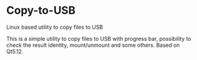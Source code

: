 # Copy-to-USB
Linux based utility to copy files to USB

This is a simple utility to copy files to USB with progress bar, possibility to check the result identity, mount/unmount and some others.
Based on Qt5.12.
